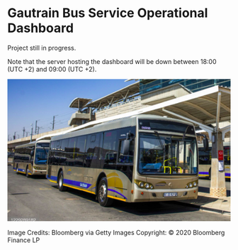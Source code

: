 # Gautrain Bus Service Operational Dashboard
Project still in progress. 

Note that the server hosting the dashboard will be down between 18:00 (UTC +2) and 09:00 (UTC +2). 

![Gautrain Bus Service](/Images/2022-07-12_12-14.png)

Image Credits: Bloomberg via Getty Images Copyright: © 2020 Bloomberg Finance LP
